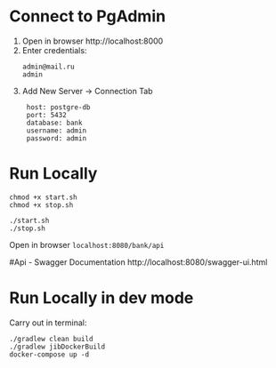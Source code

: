 # Connect to PgAdmin

1. Open in browser http://localhost:8000
2. Enter credentials: 
    ```
    admin@mail.ru
    admin
    ```
3. Add New Server -> Connection Tab
   ```$xslt
    host: postgre-db
    port: 5432
    database: bank
    username: admin
    password: admin
    ```

# Run Locally
```$xslt
chmod +x start.sh
chmod +x stop.sh

./start.sh
./stop.sh
```


Open in browser `localhost:8080/bank/api`

#Api -  Swagger Documentation
http://localhost:8080/swagger-ui.html


# Run Locally in dev mode
Carry out in terminal:
```$xslt
./gradlew clean build
./gradlew jibDockerBuild
docker-compose up -d
```


